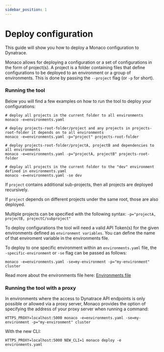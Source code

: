 ```yaml
---
sidebar_position: 1
---
```



# Deploy configuration

This guide will show you how to deploy a Monaco configuration to Dynatrace.

Monaco allows for deploying a configuration or a set of configurations in the form of project(s). A project is a folder containing files that define configurations to be deployed to an environment or a group of environments. This is done by passing the `--project` flag (or `-p` for short).


### Running the tool

Below you will find a few examples on how to run the tool to deploy your configurations:

```shell
# deploy all projects in the current folder to all environments
monaco -e=environments.yaml

# deploy projects-root-folder/project and any projects in projects-root-folder it depends on to all environments
monaco -e=environments.yaml -p="project" projects-root-folder

# deploy projects-root-folder/projectA, projectB and dependencies to all environments
monaco -e=environments.yaml -p="projectA, projectB" projects-root-folder

# deploy all projects in the current folder to the "dev" environment defined in environments.yaml
monaco -e=environments.yaml -se dev
```

If `project` contains additional sub-projects, then all projects are deployed recursively.

If `project` depends on different projects under the same root, those are also deployed.

Multiple projects can be specified with the following syntax: `-p="projectA, projectB, projectC/subproject"`

To deploy configurations the tool will need a valid API Token(s) for the given environments defined as `environment variables`. You can define the name of that enviroment variable in the environments file.

To deploy to one specific environment within an `environments.yaml` file, the `-specific-environment` or `-se` flag can be passed as follows:

```shell
monaco -e=environments.yaml -se=my-environment -p="my-environment" cluster
```
Read more about the environments file here: [Environments file](./environments_file)

### Running the tool with a proxy

In environments where the access to Dynatrace API endpoints is only possible or allowed via a proxy server, Monaco provides the option of specifying the address of your proxy server when running a command:

```shell
HTTPS_PROXY=localhost:5000 monaco -e=environments.yaml -se=my-environment -p="my-environment" cluster 
```

With the new CLI:

```shell
HTTPS_PROXY=localhost:5000 NEW_CLI=1 monaco deploy -e environments.yaml 
```
